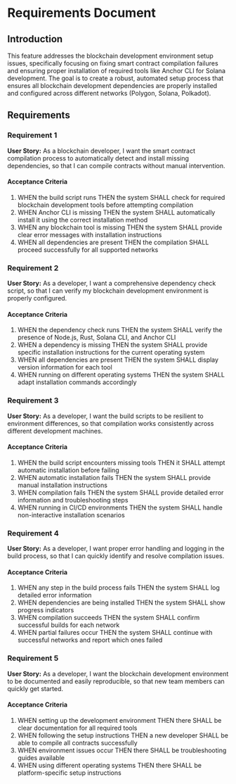 # Requirements Document

## Introduction

This feature addresses the blockchain development environment setup issues, specifically focusing on fixing smart contract compilation failures and ensuring proper installation of required tools like Anchor CLI for Solana development. The goal is to create a robust, automated setup process that ensures all blockchain development dependencies are properly installed and configured across different networks (Polygon, Solana, Polkadot).

## Requirements

### Requirement 1

**User Story:** As a blockchain developer, I want the smart contract compilation process to automatically detect and install missing dependencies, so that I can compile contracts without manual intervention.

#### Acceptance Criteria

1. WHEN the build script runs THEN the system SHALL check for required blockchain development tools before attempting compilation
2. WHEN Anchor CLI is missing THEN the system SHALL automatically install it using the correct installation method
3. WHEN any blockchain tool is missing THEN the system SHALL provide clear error messages with installation instructions
4. WHEN all dependencies are present THEN the compilation SHALL proceed successfully for all supported networks

### Requirement 2

**User Story:** As a developer, I want a comprehensive dependency check script, so that I can verify my blockchain development environment is properly configured.

#### Acceptance Criteria

1. WHEN the dependency check runs THEN the system SHALL verify the presence of Node.js, Rust, Solana CLI, and Anchor CLI
2. WHEN a dependency is missing THEN the system SHALL provide specific installation instructions for the current operating system
3. WHEN all dependencies are present THEN the system SHALL display version information for each tool
4. WHEN running on different operating systems THEN the system SHALL adapt installation commands accordingly

### Requirement 3

**User Story:** As a developer, I want the build scripts to be resilient to environment differences, so that compilation works consistently across different development machines.

#### Acceptance Criteria

1. WHEN the build script encounters missing tools THEN it SHALL attempt automatic installation before failing
2. WHEN automatic installation fails THEN the system SHALL provide manual installation instructions
3. WHEN compilation fails THEN the system SHALL provide detailed error information and troubleshooting steps
4. WHEN running in CI/CD environments THEN the system SHALL handle non-interactive installation scenarios

### Requirement 4

**User Story:** As a developer, I want proper error handling and logging in the build process, so that I can quickly identify and resolve compilation issues.

#### Acceptance Criteria

1. WHEN any step in the build process fails THEN the system SHALL log detailed error information
2. WHEN dependencies are being installed THEN the system SHALL show progress indicators
3. WHEN compilation succeeds THEN the system SHALL confirm successful builds for each network
4. WHEN partial failures occur THEN the system SHALL continue with successful networks and report which ones failed

### Requirement 5

**User Story:** As a developer, I want the blockchain development environment to be documented and easily reproducible, so that new team members can quickly get started.

#### Acceptance Criteria

1. WHEN setting up the development environment THEN there SHALL be clear documentation for all required tools
2. WHEN following the setup instructions THEN a new developer SHALL be able to compile all contracts successfully
3. WHEN environment issues occur THEN there SHALL be troubleshooting guides available
4. WHEN using different operating systems THEN there SHALL be platform-specific setup instructions
